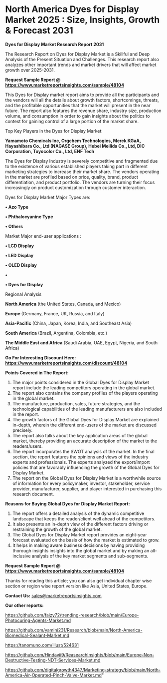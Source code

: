 # North America Dyes for Display Market 2025 : Size, Insights, Growth & Forecast 2031

<strong>Dyes for Display Market Research Report 2031</strong>

The Research Report on Dyes for Display Market is a Skillful and Deep Analysis of the Present Situation and Challenges. This research report also analyzes other important trends and market drivers that will affect market growth over 2025-2031.

<strong>Request Sample Report @ <a href=https://www.marketreportsinsights.com/sample/48104>https://www.marketreportsinsights.com/sample/48104</a></strong>

This Dyes for Display market report aims to provide all the participants and the vendors will all the details about growth factors, shortcomings, threats, and the profitable opportunities that the market will present in the near future. The report also features the revenue share, industry size, production volume, and consumption in order to gain insights about the politics to contest for gaining control of a large portion of the market share.

Top Key Players in the Dyes for Display Market:

<strong>Yamamoto Chemicals Inc, Orgchem Technologies, Merck KGaA, Hayashibara Co., Ltd (NAGASE Group), Hebei Meilida Co., Ltd, DIC Corporation, Toyocolor Co., Ltd, ENF Tech</strong>

The Dyes for Display Industry is severely competitive and fragmented due to the existence of various established players taking part in different marketing strategies to increase their market share. The vendors operating in the market are profiled based on price, quality, brand, product differentiation, and product portfolio. The vendors are turning their focus increasingly on product customization through customer interaction.

Dyes for Display Market Major Types are:

<strong>•  Azo Type

•  Phthalocyanine Type

•  Others</strong>

Market Major end-user applications :

<strong>•  LCD Display

•  LED Display

•  OLED Display

•  

•  Dyes for Display</strong>

Regional Analysis

</u><strong><b>North America</b></strong> (the United States, Canada, and Mexico)

<strong><b>Europe </b></strong>(Germany, France, UK, Russia, and Italy)

<strong><b>Asia-Pacific</b></strong> (China, Japan, Korea, India, and Southeast Asia)

<strong><b>South America</b></strong> (Brazil, Argentina, Colombia, etc.)

<strong><b>The Middle East and Africa</b></strong> (Saudi Arabia, UAE, Egypt, Nigeria, and South Africa)

<strong>Go For Interesting Discount Here: <a href=https://www.marketreportsinsights.com/discount/48104>https://www.marketreportsinsights.com/discount/48104</a></strong>

<strong>Points Covered in The Report:</strong>
<ol>
  <li>The major points considered in the Global Dyes for Display Market report include the leading competitors operating in the global market.</li>
  <li>The report also contains the company profiles of the players operating in the global market.</li>
  <li>The manufacture, production, sales, future strategies, and the technological capabilities of the leading manufacturers are also included in the report.</li>
  <li>The growth factors of the Global Dyes for Display Market are explained in-depth, wherein the different end-users of the market are discussed precisely.</li>
  <li>The report also talks about the key application areas of the global market, thereby providing an accurate description of the market to the readers/users.</li>
  <li>The report incorporates the SWOT analysis of the market. In the final section, the report features the opinions and views of the industry experts and professionals. The experts analyzed the export/import policies that are favorably influencing the growth of the Global Dyes for Display Market.</li>
  <li>The report on the Global Dyes for Display Market is a worthwhile source of information for every policymaker, investor, stakeholder, service provider, manufacturer, supplier, and player interested in purchasing this research document.</li>
</ol>
<strong>Reasons for Buying Global Dyes for Display Market Report:</strong>

<ol>
  <li>The report offers a detailed analysis of the dynamic competitive landscape that keeps the reader/client well ahead of the competitors.</li>
  <li>It also presents an in-depth view of the different factors driving or restraining the growth of the global market.</li>
  <li>The Global Dyes for Display Market report provides an eight-year forecast evaluated on the basis of how the market is estimated to grow.</li>
  <li>It helps in making aware business decisions by having providing thorough insights insights into the global market and by making an all-inclusive analysis of the key market segments and sub-segments.</li>
</ol>
<strong>Request Sample Report @ <a href=https://www.marketreportsinsights.com/sample/48104>https://www.marketreportsinsights.com/sample/48104</a></strong>


Thanks for reading this article; you can also get individual chapter wise section or region wise report version like Asia, United States, Europe.

<strong>Contact Us:</strong>
sales@marketreportsinsights.com

<strong>Our other reports:</strong>

<a href=https://github.com/faizy72/trending-research/blob/main/Europe-Photocuring-Agents-Market.md>https://github.com/faizy72/trending-research/blob/main/Europe-Photocuring-Agents-Market.md</a>

<a href=https://github.com/yamini231/Research/blob/main/North-America-Biomedical-Sealant-Market.md>https://github.com/yamini231/Research/blob/main/North-America-Biomedical-Sealant-Market.md</a>

<a href=https://tanomuno.com/illust/524631>https://tanomuno.com/illust/524631</a>

<a href=https://github.com/Hindavii9/ReasearchInsights/blob/main/Europe-Non-Destructive-Testing-NDT-Services-Market.md>https://github.com/Hindavii9/ReasearchInsights/blob/main/Europe-Non-Destructive-Testing-NDT-Services-Market.md</a>

<a href=https://github.com/digitalgrowth4347/Marketing-strategy/blob/main/North-America-Air-Operated-Pinch-Valve-Market.md>https://github.com/digitalgrowth4347/Marketing-strategy/blob/main/North-America-Air-Operated-Pinch-Valve-Market.md</a>"
